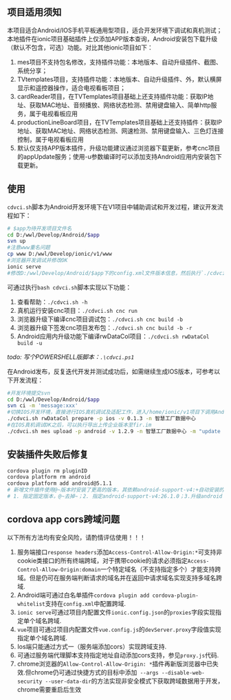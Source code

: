 ## 项目适用须知

本项目适合Android/IOS手机平板通用型项目，适合开发环境下调试和真机测试；
本地插件在ionic项目基础插件上仅添加APP版本查询，Android安装包下载升级（默认不包含，可选）功能。对比其他ionic项目如下：
1. mes项目不支持包名修改，支持插件功能：本地版本、自动升级插件、截图、系统分享；
2. TVtemplates项目，支持插件功能：本地版本、自动升级插件、外，默认横屏显示和遥控器操作，适合电视看板项目；
3. cardReader项目，在TVTemplates项目基础上还支持插件功能：获取IP地址、获取MAC地址、音频播放、网络状态检测、禁用键盘输入、简单http服务，属于电视看板应用
4. productionLineBoard项目，在TVTemplates项目基础上还支持插件：获取IP地址、获取MAC地址、网络状态检测、网速检测、禁用键盘输入、三色灯连接控制，属于电视看板应用
5. 默认仅支持APP版本插件，升级功能建议通过浏览器下载更新，参考cnc项目的appUpdate服务；使用-u参数编译时可以添加支持Android应用内安装包下载更新。

## 使用

`cdvci.sh`脚本为Android开发环境下在V1项目中辅助调试和开发过程，建议开发流程如下：
```bash
# $app为待开发项目文件名
cd D:/wwl/Develop/Android/$app
svn up
#注意www重名问题
cp www D:/wwl/Develop/ionic/v1/www
#浏览器开发调试并修改OK
ionic serve
#修改D:/wwl/Develop/Android/$app下的config.xml文件版本信息，然后执行`./cdvci.sh`脚本进行真机调试和生成安装包
```
可通过执行`bash cdvci.sh`脚本实现以下功能： 
1. 查看帮助：`./cdvci.sh -h`
2. 真机运行安装cnc项目：`./cdvci.sh cnc run`
3. 浏览器升级下编译cnc项目调试包：`./cdvci.sh cnc build -b`
4. 浏览器升级下签发cnc项目发布包：`./cdvci.sh cnc build -b -r`
5. Android应用内升级功能下编译rwDataCol项目：`./cdvci.sh rwDataCol build -u`

*todo: 写个POWERSHELL版脚本：`.\cdvci.ps1`*

在Android发布，反复迭代开发并测试成功后，如需继续生成IOS版本，可参考以下开发流程：
```bash
#开发环境提交svn
cd D:/wwl/Develop/Android/$app
svn ci -m 'message:xxx'
#切换IOS开发环境，直接进行IOS真机调试及适配工作，进入/home/ionic/v1项目下调用Android/IOS开发脚本./cdvci.sh，示例：
./cdvci.sh rwDataCol prepare -p ios -v 0.1.3 -n 智慧工厂数据中心
#在IOS真机调试OK之后，可以执行导出上传企业版本至fir.im
./cdvci.sh mes upload -p android -v 1.2.9 -n 智慧工厂数据中心 -m "update something"
```

## 安装插件失败后修复
```bash
cordova plugin rm pluginID
cordova platform rm android
cordova platform add android@5.1.1
# 新增文件插件使用@~版本时安装了更高的版本，其依赖android-support-v4:+自动安装的版本过高，会出现aapt的错误。有两种解决办法：
# 1. 指定固定版本，@~去掉~；2. 指定android-support-v4:26.1.0；3.升级android platform版本；
```

## cordova app cors跨域问题
以下所有方法均有安全风险，请酌情评估使用！！！

1. 服务端接口`response headers`添加`Access-Control-Allow-Origin:*`可支持非cookie类接口的所有终端跨域，对于携带cookie的请求必须指定`Access-Control-Allow-Origin:domain`一个特定域名（不支持指定多个）才能支持跨域。但是仍可在服务端判断请求的域名并在返回中请求域名实现支持多域名跨域.
2. Android端可通过白名单插件`cordova plugin add cordova-plugin-whitelist`支持在`config.xml`中配置跨域.
3. `ionic serve`可通过项目内配置文件`ionic.config.json`的`proxies`字段实现指定单个域名跨域.
4. `vue`项目可通过项目内配置文件`vue.config.js`的`devServer.proxy`字段值实现指定单个域名跨域.
5. Ios端只能通过方式一（服务端添加cors）实现跨域支持.
6. 可通过服务端代理脚本支持指定地址自动添加cors支持，参见`proxy.js`代码.
7. chrome浏览器的`Allow-Control-Allow-Origin: *`插件再新版浏览器中已失效.但chrome仍可通过快捷方式的目标中添加` --args --disable-web-security --user-data-dir`的方法实现非安全模式下获取跨域数据用于开发，chrome需要重启后生效